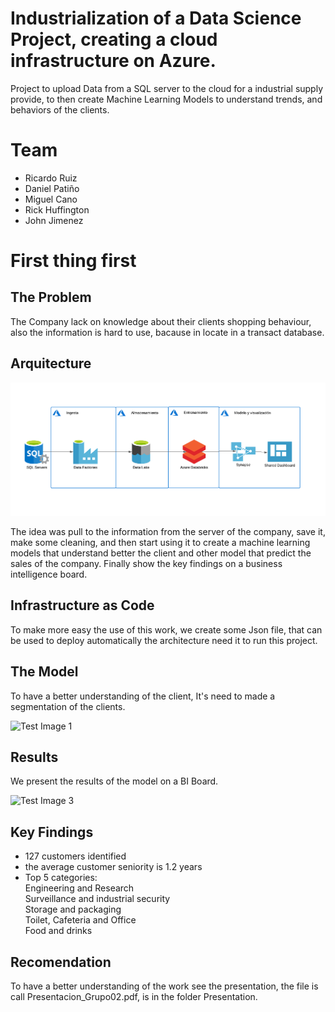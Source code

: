 # Industrialization of a Data Science Project, creating a cloud infrastructure on Azure.
Project to upload Data from a SQL server to the cloud for a industrial supply provide, to then create Machine Learning Models to understand trends, and behaviors of the clients.

# Team
* Ricardo Ruiz
* Daniel Patiño
* Miguel Cano
* Rick Huffington
* John Jimenez

# First thing first
## The Problem
The Company lack on knowledge about their clients shopping behaviour, also the information is hard to use, bacause in locate in a transact database.

## Arquitecture 

![Test Image 2](https://github.com/omnia520/1stPipeline/blob/main/Arquitectura%20EAFIT.png)

The idea was pull to the information from the server of the company, save it, make some cleaning, and then start using it to create a machine learning models that understand better the client and other model that predict the sales of the company. Finally show the key findings on a business intelligence board.

## Infrastructure as Code

To make more easy the use of this work, we create some Json file, that can be used to deploy automatically the architecture need it to run this project.

## The Model
To have a better understanding of the client, It's need to made a segmentation of the clients.

![Test Image 1](https://github.com/omnia520/ProjectSapiencia/blob/main/Flujo.png)

## Results

We present the results of the model on a BI Board.


![Test Image 3](https://github.com/omnia520/ProjectSapiencia/blob/main/b1.png)

## Key Findings

* 127 customers identified
* the average customer seniority is 1.2 years<br />
* Top 5 categories:<br />
Engineering and Research<br />
Surveillance and industrial security<br />
Storage and packaging<br />
Toilet, Cafeteria and Office<br />
Food and drinks<br />

## Recomendation

To have a better understanding of the work see the presentation, the file is call Presentacion_Grupo02.pdf, is in the folder Presentation.
